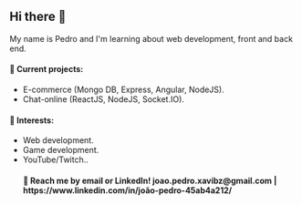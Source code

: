 <h2>Hi there 👋</h2>
<p>My name is Pedro and I'm learning about web development, front and back end.</p>

<h4>🔭 Current projects:</h4>
<ul>
  <li>E-commerce (Mongo DB, Express, Angular, NodeJS).</li>
  <li>Chat-online (ReactJS, NodeJS, Socket.IO).</li>
</ul>

<h4>🌱 Interests:</h4>
<ul>
  <li>Web development.</li>
  <li>Game development.</li>
  <li>YouTube/Twitch..</li
</ul> 
  
<h4>💬 Reach me by email or LinkedIn! joao.pedro.xavibz@gmail.com | https://www.linkedin.com/in/joão-pedro-45ab4a212/</h4>

<!--
**PedroXavibz/PedroXavibz** is a ✨ _special_ ✨ repository because its `README.md` (this file) appears on your GitHub profile.

Here are some ideas to get you started:

- 🔭 I’m currently working on ...
- 🌱 I’m currently learning ...
- 👯 I’m looking to collaborate on ...
- 🤔 I’m looking for help with ...
- 💬 Ask me about ...
- 📫 How to reach me: ...
- 😄 Pronouns: ...
- ⚡ Fun fact: ...
-->
